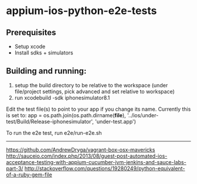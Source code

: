appium-ios-python-e2e-tests
===========================
## Prerequisites
* Setup xcode
* Install sdks + simulators

## Building and running:
1. setup the build directory to be relative to the workspace (under file/project settings, pick advanced and set relative to workspace)
2. run xcodebuild -sdk iphonesimulator8.1

Edit the test file(s) to point to your app if you change its name. Currently this is set to:
app = os.path.join(os.path.dirname(__file__),
'../ios/under-test/Build/Release-iphonesimulator',
'under-test.app')

To run the e2e test, run e2e/run-e2e.sh

--------------------
https://github.com/AndrewDryga/vagrant-box-osx-mavericks
http://sauceio.com/index.php/2013/08/guest-post-automated-ios-acceptance-testing-with-appium-cucumber-jvm-jenkins-and-sauce-labs-part-3/
http://stackoverflow.com/questions/19280249/python-equivalent-of-a-ruby-gem-file
